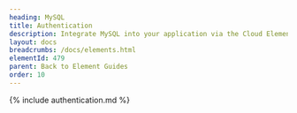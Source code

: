 ```yaml
---
heading: MySQL
title: Authentication
description: Integrate MySQL into your application via the Cloud Elements APIs.
layout: docs
breadcrumbs: /docs/elements.html
elementId: 479
parent: Back to Element Guides
order: 10
---
```


{% include authentication.md %}
